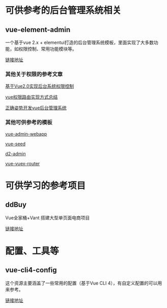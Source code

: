 # 可供参考的后台管理系统相关

## vue-element-admin
一个基于vue 2.x + elementui打造的后台管理系统模板，里面实现了大多数功能，如权限控制、常用功能模块等。

[链接地址](https://github.com/PanJiaChen/vue-element-admin)

### 其他关于权限的参考文章

[基于Vue2.0实现后台系统权限控制](https://juejin.im/post/5a97e41bf265da23a048fa20)

[vue权限路由实现方式总结](https://juejin.im/post/5b5bfd5b6fb9a04fdd7d687a)

[正确姿势开发vue后台管理系统](https://juejin.im/post/5d69f6676fb9a06b0b1c8cd2)

### 其他可供参考的模板

[vue-admin-webapp](https://github.com/gcddblue/vue-admin-webapp)

[vue-seed](https://github.com/JasonBai007/vue-seed)

[d2-admin](https://github.com/d2-projects/d2-admin)

[vue-vuex-router](https://github.com/wangyupo/vue-vuex-router)

# 可供学习的参考项目

## ddBuy
Vue全家桶+Vant 搭建大型单页面电商项目

[链接地址](https://github.com/Geek-James/ddBuy)

# 配置、工具等
## vue-cli4-config
这个资源主要涵盖了一些常用的配置（基于Vue CLI 4），有自定义配置的可以用来参考。

[链接地址](https://github.com/staven630/vue-cli4-config)